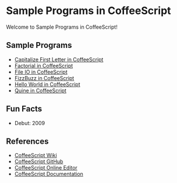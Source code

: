 # Sample Programs in CoffeeScript

Welcome to Sample Programs in CoffeeScript!

## Sample Programs

- [Capitalize First Letter in CoffeeScript](https://github.com/TheRenegadeCoder/sample-programs/issues/1325)
- [Factorial in CoffeeScript](https://github.com/TheRenegadeCoder/sample-programs/issues/1316)
- [File IO in CoffeeScript](https://github.com/TheRenegadeCoder/sample-programs/issues/1317)
- [FizzBuzz in CoffeeScript](https://github.com/TheRenegadeCoder/sample-programs/issues/1313)
- [Hello World in CoffeeScript](https://github.com/TheRenegadeCoder/sample-programs/issues/924)
- [Quine in CoffeeScript](https://github.com/TheRenegadeCoder/sample-programs/issues/1309)

## Fun Facts

- Debut: 2009

## References

- [CoffeeScript Wiki](https://en.wikipedia.org/wiki/CoffeeScript)
- [CoffeeScript GitHub](https://github.com/jashkenas/coffeescript/)
- [CoffeeScript Online Editor](https://www.jdoodle.com/compile-coffeescript-online)
- [CoffeeScript Documentation](https://coffeescript.org/)